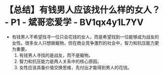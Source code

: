 # 【总结】有钱男人应该找什么样的女人？ - P1 - 斌哥恋爱学 - BV1qx4y1L7YV

-   有钱男人不希望找寻一位只会花钱的女人，而是希望找到一位能够成为战友的女性。很多女人只想做寵物，但在商业竞争激烈的社会中，智力和抗压能力更为重要。
    1.  有钱男人寻找的是战友，而不是寵物。
    2.  智力和抗压能力是两人关系中的核心原因。
    3.  女性应该具备价值交换思维，先付出才能得到男人的花钱。